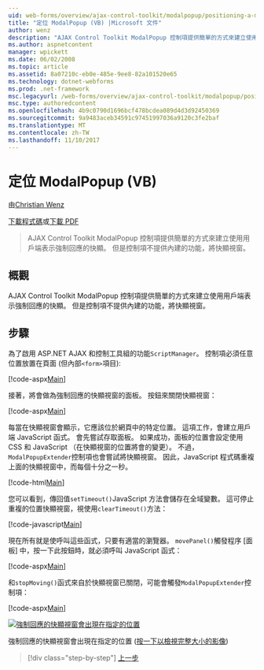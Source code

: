```yaml
---
uid: web-forms/overview/ajax-control-toolkit/modalpopup/positioning-a-modalpopup-vb
title: "定位 ModalPopup (VB) |Microsoft 文件"
author: wenz
description: "AJAX Control Toolkit ModalPopup 控制項提供簡單的方式來建立使用用戶端表示強制回應的快顯。 但是控制項不提供..."
ms.author: aspnetcontent
manager: wpickett
ms.date: 06/02/2008
ms.topic: article
ms.assetid: 8a07210c-eb0e-485e-9ee8-82a101520e65
ms.technology: dotnet-webforms
ms.prod: .net-framework
msc.legacyurl: /web-forms/overview/ajax-control-toolkit/modalpopup/positioning-a-modalpopup-vb
msc.type: authoredcontent
ms.openlocfilehash: 4b9c0790d1696bcf478bcdea089d4d3d92450369
ms.sourcegitcommit: 9a9483aceb34591c97451997036a9120c3fe2baf
ms.translationtype: MT
ms.contentlocale: zh-TW
ms.lasthandoff: 11/10/2017
---
```

<a name="positioning-a-modalpopup-vb"></a>定位 ModalPopup (VB)
====================
由[Christian Wenz](https://github.com/wenz)

[下載程式碼](http://download.microsoft.com/download/2/4/0/24052038-f942-4336-905b-b60ae56f0dd5/ModalPopup4.vb.zip)或[下載 PDF](http://download.microsoft.com/download/b/6/a/b6ae89ee-df69-4c87-9bfb-ad1eb2b23373/modalpopup4VB.pdf)

> AJAX Control Toolkit ModalPopup 控制項提供簡單的方式來建立使用用戶端表示強制回應的快顯。 但是控制項不提供內建的功能，將快顯視窗。


## <a name="overview"></a>概觀

AJAX Control Toolkit ModalPopup 控制項提供簡單的方式來建立使用用戶端表示強制回應的快顯。 但是控制項不提供內建的功能，將快顯視窗。

## <a name="steps"></a>步驟

為了啟用 ASP.NET AJAX 和控制工具組的功能`ScriptManager`。 控制項必須任意位置放置在頁面 (但內部`<form>`項目):

[!code-aspx[Main](positioning-a-modalpopup-vb/samples/sample1.aspx)]

接著，將會做為強制回應的快顯視窗的面板。 按鈕來關閉快顯視窗：

[!code-aspx[Main](positioning-a-modalpopup-vb/samples/sample2.aspx)]

每當在快顯視窗會顯示，它應該位於網頁中的特定位置。 這項工作，會建立用戶端 JavaScript 函式。 會先嘗試存取面板。 如果成功，面板的位置會設定使用 CSS 和 JavaScript （在快顯視窗的位置將會的變更）。 不過，`ModalPopupExtender`控制項也會嘗試將快顯視窗。 因此，JavaScript 程式碼重複上面的快顯視窗中，而每個十分之一秒。

[!code-html[Main](positioning-a-modalpopup-vb/samples/sample3.html)]

您可以看到，傳回值`setTimeout()`JavaScript 方法會儲存在全域變數。 這可停止重複的位置快顯視窗，視使用`clearTimeout()`方法：

[!code-javascript[Main](positioning-a-modalpopup-vb/samples/sample4.js)]

現在所有就是使呼叫這些函式，只要有適當的瀏覽器。 `movePanel()`觸發程序 [面板] 中，按一下此按鈕時，就必須呼叫 JavaScript 函式：

[!code-aspx[Main](positioning-a-modalpopup-vb/samples/sample5.aspx)]

和`stopMoving()`函式來自於快顯視窗已關閉，可能會觸發`ModalPopupExtender`控制項：

[!code-aspx[Main](positioning-a-modalpopup-vb/samples/sample6.aspx)]


[![強制回應的快顯視窗會出現在指定的位置](positioning-a-modalpopup-vb/_static/image2.png)](positioning-a-modalpopup-vb/_static/image1.png)

強制回應的快顯視窗會出現在指定的位置 ([按一下以檢視完整大小的影像](positioning-a-modalpopup-vb/_static/image3.png))

>[!div class="step-by-step"]
[上一步](handling-postbacks-from-a-modalpopup-vb.md)
